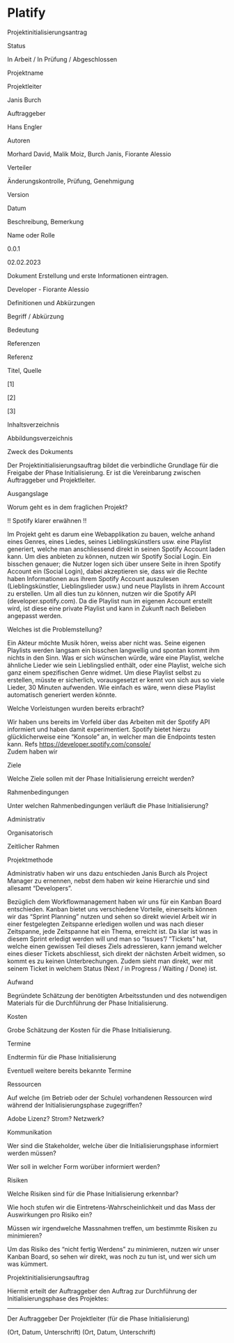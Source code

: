 # Platify


 

Projektinitialisierungsantrag 

 

Status  

In Arbeit / In Prüfung / Abgeschlossen 

Projektname 

<Projektname> 

Projektleiter 

Janis Burch 

Auftraggeber 

Hans Engler 

Autoren 

Morhard David, Malik Moiz, Burch Janis, Fiorante Alessio 

Verteiler 

<Verteiler> 

Änderungskontrolle, Prüfung, Genehmigung 

Version 

Datum 

Beschreibung, Bemerkung 

Name oder Rolle 

0.0.1 

02.02.2023 

Dokument Erstellung und erste Informationen eintragen. 

Developer - Fiorante Alessio 

 

 

 

 

 

 

 

 

 

 

 

 

Definitionen und Abkürzungen 

Begriff / Abkürzung 

Bedeutung 

 

 

Referenzen 

Referenz 

Titel, Quelle 

[1] 

 

[2] 

 

[3] 

 

 
Inhaltsverzeichnis 

 

 

 

 

Abbildungsverzeichnis 

 

  
 
Zweck des Dokuments 

Der Projektinitialisierungsauftrag bildet die verbindliche Grundlage für die Freigabe der Phase Initialisierung. Er ist die Vereinbarung zwischen Auftraggeber und Projektleiter. 

 

Ausgangslage 

Worum geht es in dem fraglichen Projekt? 
 
!! Spotify klarer erwähnen !! 
 
Im Projekt geht es darum eine Webapplikation zu bauen, welche anhand eines Genres, eines Liedes, seines Lieblingskünstlers usw. eine Playlist generiert, welche man anschliessend direkt in seinen Spotify Account laden kann. Um dies anbieten zu können, nutzen wir Spotify Social Login. Ein bisschen genauer; die Nutzer logen sich über unsere Seite in ihren Spotify Account ein (Social Login), dabei akzeptieren sie, dass wir die Rechte haben Informationen aus ihrem Spotify Account auszulesen (Lieblingskünstler, Lieblingslieder usw.) und neue Playlists in ihrem Account zu erstellen. Um all dies tun zu können, nutzen wir die Spotify API (developer.spotify.com). 
Da die Playlist nun im eigenen Account erstellt wird, ist diese eine private Playlist und kann in Zukunft nach Belieben angepasst werden. 

 

Welches ist die Problemstellung? 

 

Ein Akteur möchte Musik hören, weiss aber nicht was. Seine eigenen Playlists werden langsam ein bisschen langwellig und spontan kommt ihm nichts in den Sinn. Was er sich wünschen würde, wäre eine Playlist, welche ähnliche Lieder wie sein Lieblingslied enthält, oder eine Playlist, welche sich ganz einem spezifischen Genre widmet. Um diese Playlist selbst zu erstellen, müsste er sicherlich, vorausgesetzt er kennt von sich aus so viele Lieder, 30 Minuten aufwenden. Wie einfach es wäre, wenn diese Playlist automatisch generiert werden könnte. 

 

 

Welche Vorleistungen wurden bereits erbracht? 
 
Wir haben uns bereits im Vorfeld über das Arbeiten mit der Spotify API informiert und haben damit experimentiert. Spotify bietet hierzu glücklicherweise eine “Konsole” an, in welcher man die Endpoints testen kann. 
Refs https://developer.spotify.com/console/  
Zudem haben wir  

 

Ziele 

Welche Ziele sollen mit der Phase Initialisierung erreicht werden? 

 

Rahmenbedingungen 

Unter welchen Rahmenbedingungen verläuft die Phase Initialisierung? 

Administrativ 

Organisatorisch 

Zeitlicher Rahmen 

Projektmethode 

Administrativ haben wir uns dazu entschieden Janis Burch als Project Manager zu ernennen, nebst dem haben wir keine Hierarchie und sind allesamt “Developers”. 

  
Bezüglich dem Workflowmanagement haben wir uns für ein Kanban Board entschieden. Kanban bietet uns verschiedene Vorteile, einerseits können wir das “Sprint Planning” nutzen und sehen so direkt wieviel Arbeit wir in einer festgelegten Zeitspanne erledigen wollen und was nach dieser Zeitspanne, jede Zeitspanne hat ein Thema, erreicht ist. Da klar ist was in diesem Sprint erledigt werden will und man so “Issues”/ “Tickets” hat, welche einen gewissen Teil dieses Ziels adressieren, kann jemand welcher eines dieser Tickets abschliesst, sich direkt der nächsten Arbeit widmen, so kommt es zu keinen Unterbrechungen. 
Zudem sieht man direkt, wer mit seinem Ticket in welchem Status (Next / in Progress / Waiting / Done) ist. 

 

Aufwand 

Begründete Schätzung der benötigten Arbeitsstunden und des notwendigen Materials für die Durchführung der Phase Initialisierung. 

 

Kosten 

Grobe Schätzung der Kosten für die Phase Initialisierung. 

 

Termine 

Endtermin für die Phase Initialisierung 

Eventuell weitere bereits bekannte Termine 

 

Ressourcen 

Auf welche (im Betrieb oder der Schule) vorhandenen Ressourcen wird während der Initialisierungsphase zugegriffen? 
 
Adobe Lizenz? 
Strom? 
Netzwerk? 

 

Kommunikation 

Wer sind die Stakeholder, welche über die Initialisierungsphase informiert werden müssen? 

Wer soll in welcher Form worüber informiert werden? 

 

 

Risiken 

Welche Risiken sind für die Phase Initialisierung erkennbar? 
 
 

Wie hoch stufen wir die Eintretens-Wahrscheinlichkeit und das Mass der Auswirkungen pro Risiko ein? 
 
 

Müssen wir irgendwelche Massnahmen treffen, um bestimmte Risiken zu minimieren? 
 
Um das Risiko des “nicht fertig Werdens” zu minimieren, nutzen wir unser Kanban Board, so sehen wir direkt, was noch zu tun ist, und wer sich um was kümmert. 

 

Projektinitialisierungsauftrag 

Hiermit erteilt der Auftraggeber den Auftrag zur Durchführung der Initialisierungsphase des Projektes: 

 

 

 

 

 

________________________		_______________________ 

Der Auftraggeber				Der Projektleiter (für die Phase Initialisierung) 

(Ort, Datum, Unterschrift)			(Ort, Datum, Unterschrift) 

